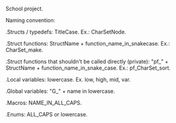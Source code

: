 School project.

Naming convention:

 .Structs / typedefs: TitleCase.
 Ex.: CharSetNode.

 .Struct functions: StructName + function_name_in_snakecase.
 Ex.: CharSet_make.

 .Struct functions that shouldn't be called directly (private):
 "pf_" + StructName + function_name_in_snake_case.
 Ex.: pf_CharSet_sort.

 .Local variables: lowercase.
 Ex. low, high, mid, var.

 .Global variables: "G_" + name in lowercase.

 .Macros: NAME_IN_ALL_CAPS.

 .Enums: ALL_CAPS or lowercase.
